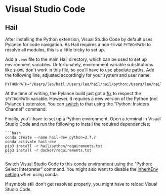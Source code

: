 # Visual Studio Code

## Hail

After installing the Python extension, Visual Studio Code by default uses
Pylance for code navigation. As Hail requires a non-trivial `PYTHONPATH` to
resolve all modules, this is a little tricky to set up.

Add a `.env` file to the main Hail directory, which can be used to set up
environment variables. Unfortunately, environment variable substitutions like
`$HOME` don't work in this file, so you'll have to use absolute paths. Add the
following line, adjusted accordingly for your system and user name:

    PYTHONPATH="/Users/leo/hail:/Users/leo/hail/hail/python:/Users/leo/hail/gear:/Users/leo/hail/web_common"

At the time of writing, the Pylance build just got a
[fix](https://github.com/microsoft/pylance-release/issues/275) to respect the
`$PYTHONPATH` variable. However, it requires a new version of the Python (not
Pylance!) extension. You can
[switch](https://devblogs.microsoft.com/python/python-in-visual-studio-code-august-2019-release/)
to that using the "Python: Insiders Channel" command.

Finally, you'll have to set up a Python environment. Open a terminal in Visual
Studio Code and run the following to install the required dependencies:

    ```bash
    conda create --name hail-dev python=3.7.7
    conda activate hail-dev
    pip3 install -r hail/python/requirements.txt
    pip3 install -r docker/requirements.txt
    ```

Switch Visual Studio Code to this conda environment using the "Python: Select
Interpreter" command. You might also want to disable the [inheritEnv
setting](https://github.com/microsoft/vscode-python/issues/7607) when using
conda.

If symbols still don't get resolved properly, you might have to reload Visual
Studio Code.

